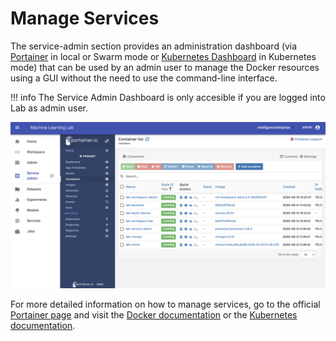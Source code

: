 # Manage Services

The service-admin section provides an administration dashboard (via [Portainer](https://www.portainer.io/) in local or Swarm mode or [Kubernetes Dashboard](https://github.com/kubernetes/dashboard) in Kubernetes mode) that can be used by an admin user to manage the Docker resources using a GUI without the need to use the command-line interface.

!!! info
    The Service Admin Dashboard is only accesible if you are logged into Lab as admin user.

[![Service Administration Dashboard](images/service-admin-ui.png)](images/service-admin-ui.png)

For more detailed information on how to manage services, go to the official [Portainer page](https://portainer.io) and visit the [Docker documentation](https://docs.docker.com) or the [Kubernetes documentation](https://kubernetes.io/docs/home/).
